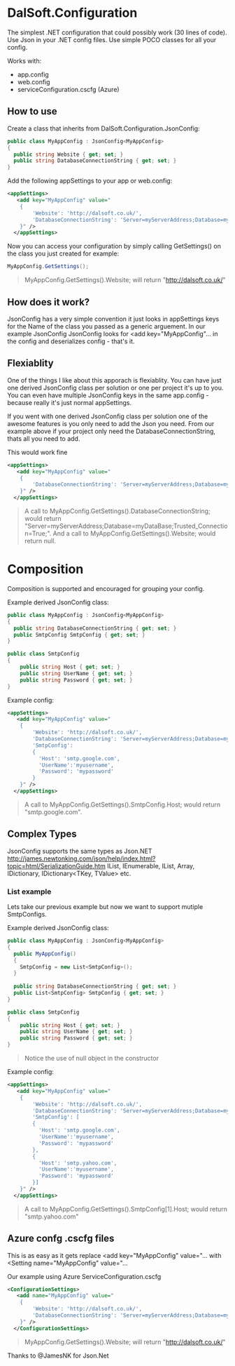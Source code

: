 # DalSoft.Configuration

The simplest .NET configuration that could possibly work (30 lines of code). Use Json in your .NET config files. Use simple POCO classes for all your config.

Works with:

* app.config
* web.config
* serviceConfiguration.cscfg (Azure)

## How to use

Create a class that inherits from DalSoft.Configuration.JsonConfig:

```cs
public class MyAppConfig : JsonConfig<MyAppConfig>
{
  public string Website { get; set; }
  public string DatabaseConnectionString { get; set; }
}
```

Add the following appSettings to your app or web.config:
```xml
<appSettings>
   <add key="MyAppConfig" value="
    {
        'Website': 'http://dalsoft.co.uk/',
        'DatabaseConnectionString': 'Server=myServerAddress;Database=myDataBase;Trusted_Connection=True;'
    }" />
  </appSettings>
```

Now you can access your configuration by simply calling GetSettings() on the class you just created for example:
```cs
MyAppConfig.GetSettings();
```

> MyAppConfig.GetSettings().Website; will return "http://dalsoft.co.uk/"


## How does it work?

JsonConfig has a very simple convention it just looks in appSettings keys for the Name of the class you passed as a generic arguement. In our example JsonConfig<MyAppConfig> JsonConfig looks for <appSettings><add key="MyAppConfig"... in the config and deserializes config - that's it.

## Flexiablity

One of the things I like about this apporach is flexiablity. You can have just one derived JsonConfig class per solution or one per project it's up to you. You can even have multiple JsonConfig keys in the same app.config - because really it's just normal appSettings.

If you went with one derived JsonConfig class per solution one of the awesome features is you only need to add the Json you need. From our example above if your project only need the DatabaseConnectionString, thats all you need to add.

This would work fine
```xml
<appSettings>
   <add key="MyAppConfig" value="
    {
        'DatabaseConnectionString': 'Server=myServerAddress;Database=myDataBase;Trusted_Connection=True;'
    }" />
  </appSettings>
```

> A call to MyAppConfig.GetSettings().DatabaseConnectionString; would return "Server=myServerAddress;Database=myDataBase;Trusted_Connection=True;".
And a call to MyAppConfig.GetSettings().Website; would return null.

# Composition

Composition is supported and encouraged for grouping your config.

Example derived JsonConfig class:
```cs
public class MyAppConfig : JsonConfig<MyAppConfig>
{
  public string DatabaseConnectionString { get; set; }
  public SmtpConfig SmtpConfig { get; set; }
}

public class SmtpConfig
{
    public string Host { get; set; }
    public string UserName { get; set; }
    public string Password { get; set; }
}
```

Example config:
```xml
<appSettings>
   <add key="MyAppConfig" value="
    {
        'Website': 'http://dalsoft.co.uk/',
        'DatabaseConnectionString': 'Server=myServerAddress;Database=myDataBase;Trusted_Connection=True;',
        'SmtpConfig': 
        {           
          'Host': 'smtp.google.com',           
          'UserName':'myusername',           
          'Password': 'mypassword'
        }
    }" />
  </appSettings>
```

> A call to MyAppConfig.GetSettings().SmtpConfig.Host; would return "smtp.google.com".


## Complex Types 

JsonConfig supports the same types as Json.NET http://james.newtonking.com/json/help/index.html?topic=html/SerializationGuide.htm IList, IEnumerable, IList<T>, Array, IDictionary, IDictionary<TKey, TValue> etc.

### List example

Lets take our previous example but now we want to support mutiple SmtpConfigs.

Example derived JsonConfig class:
```cs
public class MyAppConfig : JsonConfig<MyAppConfig>
{
  public MyAppConfig()
  {
    SmtpConfig = new List<SmtpConfig>();
  }
  
  public string DatabaseConnectionString { get; set; }
  public List<SmtpConfig> SmtpConfig { get; set; }
}

public class SmtpConfig
{
    public string Host { get; set; }
    public string UserName { get; set; }
    public string Password { get; set; }
}
```

> Notice the use of null object in the constructor

Example config:
```xml
<appSettings>
   <add key="MyAppConfig" value="
    {
        'Website': 'http://dalsoft.co.uk/',
        'DatabaseConnectionString': 'Server=myServerAddress;Database=myDataBase;Trusted_Connection=True;',
        'SmtpConfig': [
        {           
          'Host': 'smtp.google.com',           
          'UserName':'myusername',           
          'Password': 'mypassword'
        },
        {           
          'Host': 'smtp.yahoo.com',           
          'UserName':'myusername',           
          'Password': 'mypassword'
        }]
    }" />
  </appSettings>
```

> A call to MyAppConfig.GetSettings().SmtpConfig[1].Host; would return "smtp.yahoo.com"


## Azure confg .cscfg files

This is as easy as it gets replace <appSettings><add key="MyAppConfig" value="... with <ConfigurationSettings><Setting name="MyAppConfig" value="...

Our example using Azure ServiceConfiguration.cscfg

```xml
<ConfigurationSettings>
   <add name="MyAppConfig" value="
    {
        'Website': 'http://dalsoft.co.uk/',
        'DatabaseConnectionString': 'Server=myServerAddress;Database=myDataBase;Trusted_Connection=True;'
    }" />
  </ConfigurationSettings>
```

> MyAppConfig.GetSettings().Website; will return "http://dalsoft.co.uk/"

Thanks to @JamesNK for Json.Net
